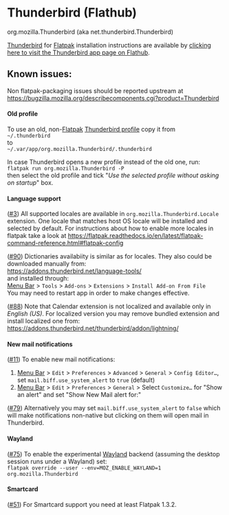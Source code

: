 # Thunderbird (Flathub)
org.mozilla.Thunderbird (aka net.thunderbird.Thunderbird)

[Thunderbird](https://www.thunderbird.net/) for [Flatpak](https://flatpak.org/) installation instructions are available by [clicking here to visit the Thunderbird app page on Flathub](https://flathub.org/apps/details/org.mozilla.Thunderbird).

## Known issues:
Non flatpak-packaging issues should be reported upstream at<br>
https://bugzilla.mozilla.org/describecomponents.cgi?product=Thunderbird

#### Old profile
To use an old, non-[Flatpak](https://flatpak.org/) [Thunderbird profile](https://support.mozilla.org/kb/profiles-where-thunderbird-stores-user-data) copy it from<br>
`~/.thunderbird`<br>
to<br>
`~/.var/app/org.mozilla.Thunderbird/.thunderbird`

In case Thunderbird opens a new profile instead of the old one, run:<br>
`flatpak run org.mozilla.Thunderbird -P`<br>
then select the old profile and tick "*Use the selected profile without asking on startup*" box.

#### Language support
([#3](https://github.com/flathub/org.mozilla.Thunderbird/issues/3)) All supported locales are available in `org.mozilla.Thunderbird.Locale` extension. One locale that matches host OS locale will be installed and selected by default. For instructions about how to enable more locales in flatpak take a look at https://flatpak.readthedocs.io/en/latest/flatpak-command-reference.html#flatpak-config

([#90](https://github.com/flathub/org.mozilla.Thunderbird/issues/90)) Dictionaries availabiity is similar as for locales. They also could be downloaded manually from:<br>
https://addons.thunderbird.net/language-tools/<br>
and installed through:<br>
[Menu Bar](https://support.mozilla.org/kb/display-thunderbird-menus-and-toolbar) > `Tools` > `Add-ons` > `Extensions` > `Install Add-on From File`<br>
You may need to restart app in order to make changes effective.

([#88](https://github.com/flathub/org.mozilla.Thunderbird/issues/88)) Note that Calendar extension is not localized and available only in *English (US)*. For localized version you may remove bundled extension and install localized one from:<br>
https://addons.thunderbird.net/thunderbird/addon/lightning/

#### New mail notifications
([#11](https://github.com/flathub/org.mozilla.Thunderbird/issues/11#issuecomment-531987872)) To enable new mail notifications:<br>
1. [Menu Bar](https://support.mozilla.org/kb/display-thunderbird-menus-and-toolbar) > `Edit` > `Preferences` > `Advanced` > `General` > `Config Editor…`, set `mail.biff.use_system_alert` to `true` (default)<br>
1. [Menu Bar](https://support.mozilla.org/kb/display-thunderbird-menus-and-toolbar) > `Edit` > `Preferences` > `General` > Select `Customize…` for "Show an alert" and set "Show New Mail alert for:"

([#79](https://github.com/flathub/org.mozilla.Thunderbird/issues/79#issuecomment-534298255)) Alternatively you may set `mail.biff.use_system_alert` to `false` which will make notifications non-native but clicking on them will open mail in Thunderbird.

#### Wayland
([#75](https://github.com/flathub/org.mozilla.Thunderbird/issues/75)) To enable the experimental [Wayland](https://wayland.freedesktop.org/) backend (assuming the desktop session runs under a Wayland) set:<br>
`flatpak override --user --env=MOZ_ENABLE_WAYLAND=1 org.mozilla.Thunderbird`

#### Smartcard
([#51](https://github.com/flathub/org.mozilla.Thunderbird/issues/51)) For Smartcard support you need at least Flatpak 1.3.2.
